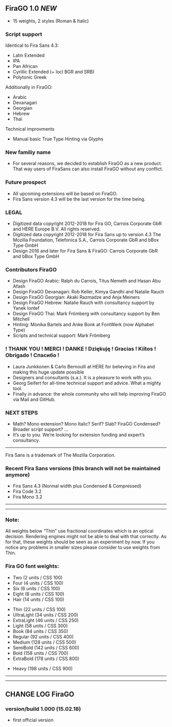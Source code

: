 ## FiraGO 1.0 *NEW*

- 15 weights, 2 styles (Roman & Italic)

### Script support 

Identical to Fira Sans 4.3:
- Latin Extended
- IPA
- Pan African
- Cyrillic Extended (+ locl BGR and SRB)
- Polytonic Greek

Additionally in FiraGO:
- Arabic
- Devanagari
- Georgian
- Hebrew
- Thai

Technical improvments
- Manual basic True Type Hinting via Glyphs


### New familiy name
- For several reasons, we decided to establish FiraGO as a new product. That way users of FiraSans can also install FiraGO without any conflict.
 
### Future prospect
- All upcoming extensions will be based on FiraGO.
- Fira Sans version 4.3 will be the last version for the time being. 

### LEGAL
- Digitized data copyright 2012-2018 for Fira GO, Carrois Corporate GbR and HERE Europe B.V. All rights reserved. 
- Digitized data copyright 2012-2018 for Fira Sans up to version 4.3 The Mozilla Foundation, Telefonica S.A., Carrois Corporate GbR and bBox Type GmbH
- Design 2016 and later for Fira Sans & FiraGO: Carrois Corporate GbR and bBox Type GmbH

### Contributors FiraGO

- Design FiraGO Arabic: Ralph du Carrois, Titus Nemeth and Hasan Abu Afash 
- Design FiraGO Devanagari: Rob Keller, Kimya Gandhi and Natalie Rauch
- Design FiraGO Georgian: Akaki Razmadze and Anja Meiners
- Design FiraGO Hebrew: Natalie Rauch with consultancy support by Yanek Iontef
- Design FiraGO Thai: Mark Frömberg with consultancy support by Ben Mitchell
- Hinting: Monika Bartels and Anke Bonk at FontWerk (now Alphabet Type)
- Scripts and technical support: Mark Frömberg

### ! THANK YOU ! MERCI ! DANKE ! Dziękuję !  Gracias ! Kiitos ! Obrigado ! Спасибо !

- Laura Junkkonen & Carlo Bernoulli at HERE for believing in Fira and making this huge update possible
- Designers and consultants (s.a.). It is a pleasure to work with you.
- Georg Seifert for all-time technical support and advice. What a mighty tool.
- Finally in advance: the whole community who will help improving FiraGO via Mail and GitHub.

### NEXT STEPS 

- Math? Mono extension? Mono Italic? Serif? Slab? FiraGO Condensed? Broader script support? …
- It’s up to you. We’re looking for extension funding and expert’s consultancy.

_ _ _ _ _ _ _ _ _ _ _ _ _ _ _ _ _ _ _ _

Fira Sans is a trademark of The Mozilla Corporation.

### Recent Fira Sans versions (this branch will not be maintained anymore)

- Fira Sans 4.3 (Normal width plus Condensed & Compressed)
- Fira Code 3.2
- Fira Mono 3.2

_ _ _ _ _ _ _ _ _ _ _ _ _ _ _ _ _ _ _ _
_ _ _ _ _ _ _ _ _ _ _ _ _ _ _ _ _ _ _ _

### Note:

All weights below “Thin” use fractional coordinates which is an optical decision. Rendering engines might not be able to deal with that correctly. As for that, these weights should be seen as an experiment by now. If you notice any problems in smaller sizes please consider to use weights from Thin.

### Fira GO font weights:

- Two 			(2 units / CSS 100)
- Four 			(4 units / CSS 100)
- Six  			(6 units / CSS 100)
- Eight			(8 units / CSS 100)
- Hair 			(14 units / CSS 100)
* Thin 			(22 units / CSS 100)
* UltraLight 	(34 units / CSS 200)
* ExtraLight 	(46 units / CSS 250)
* Light 		(58 units / CSS 300)
* Book 			(84 units / CSS 350)
* Regular 		(92 units / CSS 400)
* Medium 		(128 units / CSS 500)
* SemiBold 		(142 units / CSS 600)
* Bold 			(158 units / CSS 700)
* ExtraBold 	(178 units / CSS 800)
- Heavy 		(198 units / CSS 900)

_ _ _ _ _ _ _ _ _ _ _ _ _ _ _ _ _ _ _ _
_ _ _ _ _ _ _ _ _ _ _ _ _ _ _ _ _ _ _ _

## CHANGE LOG FiraGO

### version/build 1.000 (15.02.18)
- first official version
